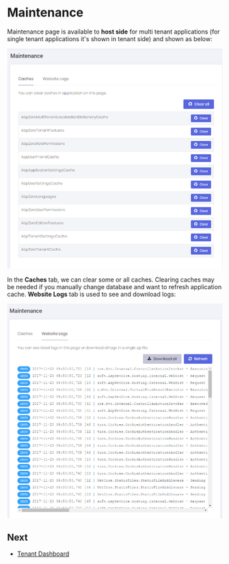 # Maintenance

Maintenance page is available to **host side** for multi tenant applications (for single tenant applications it's shown in tenant side) and shown as below:

<img src="images/maintenance-cache-1.png" alt="Maintenance cache" class="img-thumbnail" />

In the **Caches** tab, we can clear some or all caches. Clearing caches may be needed if you manually change database and want to refresh application cache. **Website Logs** tab is used to see and download logs:

<img src="images/maintenance-logs-1.png" alt="Maintenance logs" class="img-thumbnail" />

## Next

- [Tenant Dashboard](Features-Angular-Tenant-Dashboard)